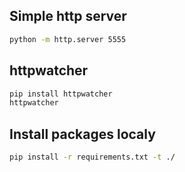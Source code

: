## Simple http server
```bash
python -m http.server 5555
```

## httpwatcher
```bash
pip install httpwatcher
httpwatcher
```

## Install packages localy
```bash
pip install -r requirements.txt -t ./
```